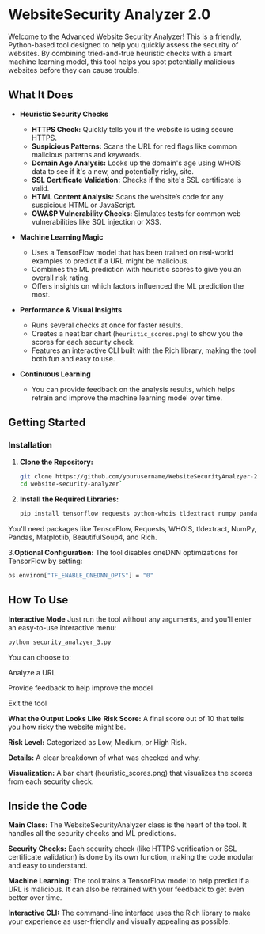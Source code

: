 # WebsiteSecurity Analyzer 2.0

Welcome to the Advanced Website Security Analyzer! This is a friendly, Python-based tool designed to help you quickly assess the security of websites. By combining tried-and-true heuristic checks with a smart machine learning model, this tool helps you spot potentially malicious websites before they can cause trouble.

## What It Does

- **Heuristic Security Checks**
  - **HTTPS Check:** Quickly tells you if the website is using secure HTTPS.
  - **Suspicious Patterns:** Scans the URL for red flags like common malicious patterns and keywords.
  - **Domain Age Analysis:** Looks up the domain's age using WHOIS data to see if it's a new, and potentially risky, site.
  - **SSL Certificate Validation:** Checks if the site's SSL certificate is valid.
  - **HTML Content Analysis:** Scans the website’s code for any suspicious HTML or JavaScript.
  - **OWASP Vulnerability Checks:** Simulates tests for common web vulnerabilities like SQL injection or XSS.

- **Machine Learning Magic**
  - Uses a TensorFlow model that has been trained on real-world examples to predict if a URL might be malicious.
  - Combines the ML prediction with heuristic scores to give you an overall risk rating.
  - Offers insights on which factors influenced the ML prediction the most.

- **Performance & Visual Insights**
  - Runs several checks at once for faster results.
  - Creates a neat bar chart (`heuristic_scores.png`) to show you the scores for each security check.
  - Features an interactive CLI built with the Rich library, making the tool both fun and easy to use.

- **Continuous Learning**
  - You can provide feedback on the analysis results, which helps retrain and improve the machine learning model over time.

## Getting Started

### Installation

1. **Clone the Repository:**
   ```bash
   git clone https://github.com/yourusername/WebsiteSecurityAnalzyer-2.0.git
   cd website-security-analyzer`
   
2. **Install the Required Libraries:**
   ```bash
   pip install tensorflow requests python-whois tldextract numpy pandas matplotlib beautifulsoup4 rich

You'll need packages like TensorFlow, Requests, WHOIS, tldextract, NumPy, Pandas, Matplotlib, BeautifulSoup4, and Rich.

3.**Optional Configuration:**
The tool disables oneDNN optimizations for TensorFlow by setting:

```bash
os.environ["TF_ENABLE_ONEDNN_OPTS"] = "0"
```
## How To Use

**Interactive Mode**
Just run the tool without any arguments, and you'll enter an easy-to-use interactive menu:
```bash
python security_analzyer_3.py
```
You can choose to:

Analyze a URL

Provide feedback to help improve the model

Exit the tool

**What the Output Looks Like**
**Risk Score:** A final score out of 10 that tells you how risky the website might be.

**Risk Level:** Categorized as Low, Medium, or High Risk.

**Details:** A clear breakdown of what was checked and why.

**Visualization:** A bar chart (heuristic_scores.png) that visualizes the scores from each security check.

## Inside the Code
**Main Class:**
The WebsiteSecurityAnalyzer class is the heart of the tool. It handles all the security checks and ML predictions.

**Security Checks:**
Each security check (like HTTPS verification or SSL certificate validation) is done by its own function, making the code modular and easy to understand.

**Machine Learning:**
The tool trains a TensorFlow model to help predict if a URL is malicious. It can also be retrained with your feedback to get even better over time.

**Interactive CLI:**
The command-line interface uses the Rich library to make your experience as user-friendly and visually appealing as possible.
